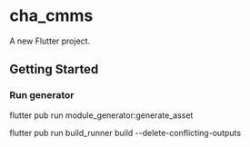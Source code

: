 # cha_cmms

A new Flutter project.

## Getting Started

### Run generator
flutter pub run module_generator:generate_asset

flutter pub run build_runner build --delete-conflicting-outputs